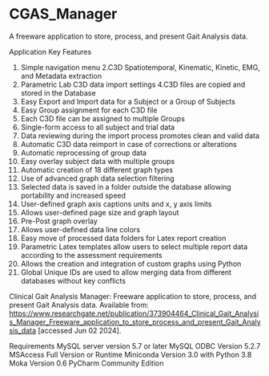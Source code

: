 # CGAS_Manager
 
A freeware application to store, process, and present Gait Analysis data.

Application Key Features

1. Simple navigation menu
2.C3D Spatiotemporal, Kinematic, Kinetic, EMG, and Metadata extraction
3. Parametric Lab C3D data import settings
4.C3D files are copied and stored in the Database
5. Easy Export and Import data for a Subject or a Group of Subjects
6. Easy Group assignment for each C3D file
7. Each C3D file can be assigned to multiple Groups
8. Single-form access to all subject and trial data
9. Data reviewing during the import process promotes clean and valid data
10. Automatic C3D data reimport in case of corrections or alterations
11. Automatic reprocessing of group data
12. Easy overlay subject data with multiple groups
13. Automatic creation of 18 different graph types
14. Use of advanced graph data selection filtering
15. Selected data is saved in a folder outside the database allowing portability and increased speed
16. User-defined graph axis captions units and x, y axis limits
17. Allows user-defined page size and graph layout
18. Pre-Post graph overlay
19. Allows user-defined data line colors
20. Easy move of processed data folders for Latex report creation
21. Parametric Latex templates allow users to select multiple report data according to the assessment requirements
22. Allows the creation and integration of custom graphs using Python
23. Global Unique IDs are used to allow merging data from different databases without key conflicts

Clinical Gait Analysis Manager: Freeware application to store, process, and present Gait Analysis data. Available from: https://www.researchgate.net/publication/373904464_Clinical_Gait_Analysis_Manager_Freeware_application_to_store_process_and_present_Gait_Analysis_data [accessed Jun 02 2024].

Requirements
MySQL server version 5.7 or later
MySQL ODBC Version 5.2.7
MSAccess Full Version or Runtime
Miniconda Version 3.0 with Python 3.8    
Moka Version 0.6
PyCharm Community Edition
